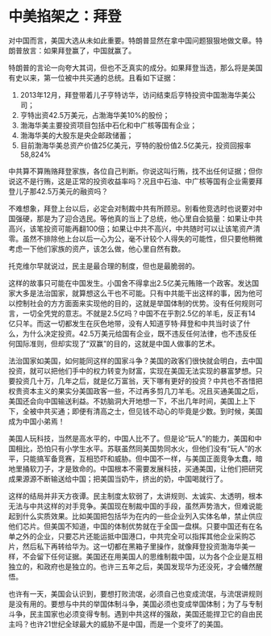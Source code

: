 
# 中美掐架之：拜登

对中国而言，美国大选从未如此重要。特朗普显然在拿中国问题狠狠地做文章。特朗普放言：如果拜登赢了，中国就赢了。

特朗普的言论一向夸大其词，但也不乏真实的成分。如果拜登当选，那么将是美国有史以来，第一位被中共买通的总统。且看如下证据：

1) 2013年12月，拜登带着儿子亨特访华，访问结束后亨特投资中国渤海华美公司；
2) 亨特出资42.5万美元，占渤海华美10%的股份；
3) 渤海华美主要投资项目包括中石化和中广核等国有企业；
4) 渤海华美的大股东是央企邮政储蓄；
5) 目前渤海华美总资产价值25亿美元，亨特的股份值2.5亿美元，投资回报率58,824%

中共算不算贿赂拜登家族，各位自己判断。你说这叫行贿，找不出任何证据；但你说这不是行贿，这是正常的投资收益率吗？况且中石油、中广核等国有企业需要拜登儿子那42.5万美元的融资吗？

不难想象，拜登上台以后，必定会对制裁中共有所顾忌。别看他竞选时也说要对中国强硬，那是为了迎合选民。等他真的当上了总统，他心里自会掂量：如果让中共高兴，该笔投资可能再翻100倍；如果让中共不高兴，中共随时可以让该笔资产清零。虽然不排除他上台以后一心为公，毫不计较个人得失的可能性，但只要他稍微考虑一下他们家族的资产，该怎么做，他心里自然有数。

托克维尔早就说过，民主是最合理的制度，但也是最脆弱的。

这样的故事只可能在中国发生。小国舍不得拿出2.5亿美元贿赂一个政客。发达国家大多是法治国家，就算想这么干也不可能。只有中共能干出这样的事，因为他可以控制社会的方方面面来实现他的目的，这就是举国体制的优势。没有任何规则可言，一切全凭党的意志。不就是2.5亿吗？中国不在乎割2.5亿的羊毛，反正有14亿只羊。而这一切都发生在灰色地带，没有人知道亨特·拜登和中共当时谈了什么，为什么决定投资。42.5万美元给国有企业，既不违反任何法律，也不违反任何国际准则，但却实现了“双赢”的目的，这就是中国人做事的艺术。

法治国家如美国，如何能同这样的国家斗争？美国的政客们很快就会明白，去中国投资，就可以把他们手中的权力转变为财富，实现在美国无法实现的暴富梦想。只要投资几十万，几年之后，就是亿万富翁，天下哪有更好的投资？中共也不吝惜把权贵资本主义的果实分美国政客一些，不过再多剪几刀羊毛。况且买通美国之后，美国还会向中国输送利益。不妨脑洞大开地想一下，不出几年时间，美国上上下下，全被中共买通；即便有清高之士，但见钱不动心的毕竟是少数。到时候，美国成为中国小弟焉！

美国人玩科技，当然是高水平的，中国人比不了。但是论“玩人”的能力，美国和中国相比，恐怕只有小学生水平。苏联虽然同美国势同水火，但他们没有“玩人”的水平，只能搞军备竞赛，互相恐吓和威胁。但中国不一样，与美国正面竞争太蠢，暗地里捅软刀子，才是致命的。中国根本不需要发展科技，买通美国，让他们把研究成果源源不断输送给中国；把美国当奶牛，挤出的奶，中国喝就行了。

这样的结局并非天方夜谭。民主制度太软弱了，太讲规则、太诚实、太透明，根本无法与中共这样的对手竞争。美国现在制裁中国的手段，虽然声势浩大，但难说能起到什么实质效果。比如美国把包括华为在内的一些企业列入实体名单，禁止供应他们芯片。但美国不知道，中国的体制优势就在于全国一盘棋。只要中国还有在名单之外的企业，只要芯片还能运抵中国港口，中共完全可以指挥其他企业采购芯片，然后私下再转给华为。这一切都在黑箱子里操作，就像拜登投资渤海华美一样，不会留下任何证据。美国还在用美国人的思维制裁中国，以为各个企业是互相独立的，和政府也是独立的。也许三五年之后，美国发现华为还没死，才会幡然醒悟。

也许有一天，美国会认识到，要想打败流氓，必须自己也变成流氓，与流氓讲规则是没有用的。要想与中共的举国体制斗争，美国必须也变成举国体制；为了与专制斗争，民主国家也必须变得专制。遇到中共这样的强敌，美国还能捍卫它的自由民主吗？也许21世纪全球最大的威胁不是中国，而是一个变坏了的美国。
